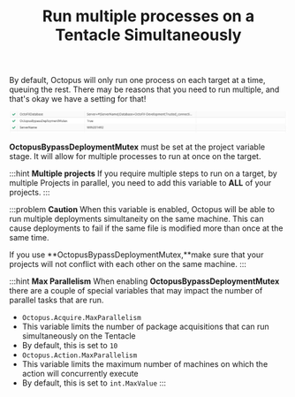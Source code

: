 ﻿---
title: Run multiple processes on a Tentacle Simultaneously
position: 14
---


By default, Octopus will only run one process on each target at a time, queuing the rest. There may be reasons that you need to run multiple, and that's okay we have a setting for that!


![](/docs/images/3048158/3278139.png)


**OctopusBypassDeploymentMutex** must be set at the project variable stage. It will allow for multiple processes to run at once on the target.

:::hint
**Multiple projects**
If you require multiple steps to run on a target, by multiple Projects in parallel, you need to add this variable to **ALL** of your projects.
:::

:::problem
**Caution**
When this variable is enabled, Octopus will be able to run multiple deployments simultaneity on the same machine. This can cause deployments to fail if the same file is modified more than once at the same time.


If you use **OctopusBypassDeploymentMutex,**make sure that your projects will not conflict with each other on the same machine.
:::







:::hint
**Max Parallelism**
When enabling **OctopusBypassDeploymentMutex** there are a couple of special variables that may impact the number of parallel tasks that are run.

- `Octopus.Acquire.MaxParallelism`
 - This variable limits the number of package acquisitions that can run simultaneously on the Tentacle
 - By default, this is set to `10`
- `Octopus.Action.MaxParallelism`
 - This variable limits the maximum number of machines on which the action will concurrently execute
 - By default, this is set to `int.MaxValue`
:::
